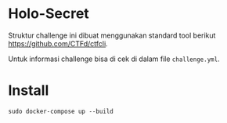 # Holo-Secret

Struktur challenge ini dibuat menggunakan standard tool berikut https://github.com/CTFd/ctfcli.

Untuk informasi challenge bisa di cek di dalam file `challenge.yml`.

# Install
```
sudo docker-compose up --build
```

